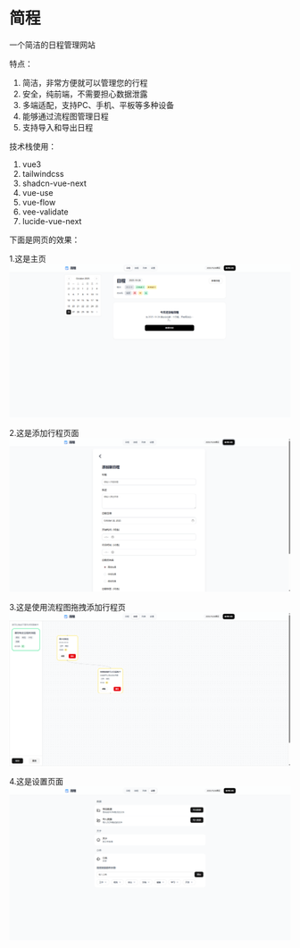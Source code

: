 # 简程

一个简洁的日程管理网站

特点：

1. 简洁，非常方便就可以管理您的行程
2. 安全，纯前端，不需要担心数据泄露
3. 多端适配，支持PC、手机、平板等多种设备
4. 能够通过流程图管理日程
5. 支持导入和导出日程

技术栈使用：

1. vue3
2. tailwindcss
3. shadcn-vue-next
4. vue-use
5. vue-flow
6. vee-validate
7. lucide-vue-next

下面是网页的效果：

1.这是主页
![home-pc](/img/2025-10-26-home.png)

2.这是添加行程页面
![add-pc](/img/2025-10-26-add.png)

3.这是使用流程图拖拽添加行程页
![flow-pc](/img/2025-10-26-flow.png)

4.这是设置页面
![setting](/img/2025-10-26-setting.png)
